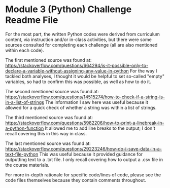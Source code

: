 # Module 3 (Python) Challenge Readme File

For the most part, the written Python codes were derived from curriculum content, via instruction and/or in-class activities, but there were some sources consulted for completing each challenge (all are also mentioned within each code).
    
The first mentioned source was found at:
    https://stackoverflow.com/questions/664294/is-it-possible-only-to-declare-a-variable-without-assigning-any-value-in-python
For the way I tackled both analyses, I thought it would be helpful to set so-called "empty" variables, so had to confirm this was possible, as well as how to do it.

The second mentioned source was found at:
    https://stackoverflow.com/questions/14515274/how-to-check-if-a-string-is-in-a-list-of-strings
The information I saw here was useful because it allowed for a quick check of whether a string was within a list of strings.

The third mentioned source was found at:
    https://stackoverflow.com/questions/5982206/how-to-print-a-linebreak-in-a-python-function
It allowed me to add line breaks to the output; I don't recall covering this in this way in class.

The last mentioned source was found at:
    https://stackoverflow.com/questions/29223246/how-do-i-save-data-in-a-text-file-python
This was useful because it provided guidance for outputting text to a .txt file. I only recall covering how to output a .csv file in the course materials.

For more in-depth rationale for specific code/lines of code, please see the code files themselves because they contain comments throughout.
